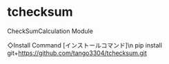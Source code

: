 # tchecksum
CheckSumCalculation Module

◇Install Command [インストールコマンド]\n
pip install git+https://github.com/tango3304/tchecksum.git
